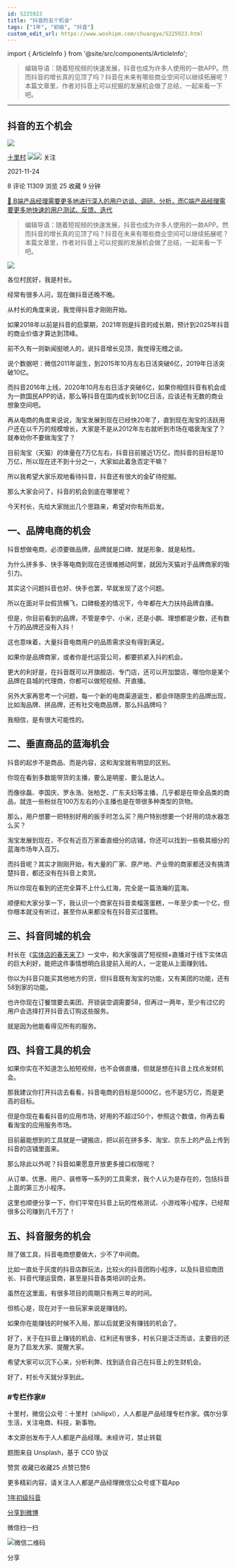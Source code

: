 ```yaml
---
id: 5225923
title: "抖音的五个机会"
tags: ["1年", "初级", "抖音"]
custom_edit_url: https://www.woshipm.com/chuangye/5225923.html
---
```

import { ArticleInfo } from '@site/src/components/ArticleInfo';

<ArticleInfo
    author="十里村"
    authorLink="https://www.woshipm.com/u/317763"
    published="2021-11-24"
    views={11309}
    comments={8}
    collects={25}
/>

> 编辑导语：随着短视频的快速发展，抖音也成为许多人使用的一款APP。然而抖音的增长真的见顶了吗？抖音在未来有哪些商业空间可以继续拓展呢？本篇文章里，作者对抖音上可以挖掘的发展机会做了总结，一起来看一下吧。

---

## 抖音的五个机会

[![](https://static.woshipm.com/APP_U_202103_20210322104135_8170.jpeg?imageView2/1/w/72/h/72/q/100)](https://www.woshipm.com/u/317763)

[十里村](https://www.woshipm.com/u/317763) ![](https://static.woshipm.com/tag/1121_1@2x.png)![](https://static.woshipm.com/tag/2103_1@2x.png) 关注

2021-11-24

8 评论 11309 浏览 25 收藏 9 分钟

[🔗 B端产品经理需要更多地进行深入的用户访谈、调研、分析，而C端产品经理需要更多地快速的用户测试、反馈、迭代](https://ke.qidianla.com/courses/bcpm)

> 编辑导语：随着短视频的快速发展，抖音也成为许多人使用的一款APP。然而抖音的增长真的见顶了吗？抖音在未来有哪些商业空间可以继续拓展呢？本篇文章里，作者对抖音上可以挖掘的发展机会做了总结，一起来看一下吧。

![](https://image.woshipm.com/wp-files/2021/11/KoWbadq10sQX1VfoX532.jpg)

各位村民好，我是村长。

经常有很多人问，现在做抖音还晚不晚。

从村长的角度来说，我觉得抖音才刚刚开始。

如果2018年以前是抖音的启蒙期，2021年则是抖音的成长期，预计到2025年抖音的商业价值才算达到顶峰。

前不久有一则新闻挺唬人的，说抖音增长见顶，我觉得无稽之谈。

说个数据吧：微信2011年诞生，到2015年10月左右日活突破6亿，2019年日活突破10亿。

而抖音2016年上线，2020年10月左右日活才突破6亿，如果你相信抖音有机会成为一款国民APP的话，那么等抖音在国内成长到10亿日活，应该还有无数的商业想象空间吧。

再从电商的角度来说说，淘宝发展到现在已经快20年了，直到现在淘宝的活跃用户还在以千万的规模增长，大家是不是从2012年左右就听到市场在唱衰淘宝了？就奉劝你不要做淘宝了？

目前淘宝（天猫）的体量在7万亿左右，抖音目前接近1万亿，而抖音的目标是10万亿，所以现在还不到十分之一，大家如此着急否定干嘛？

所以我希望大家乐观地看待抖音，抖音还有很大的金矿待挖掘。

那么大家会问了，抖音的机会到底在哪里呢？

今天村长，先给大家抛出几个思路来，希望对你有所启发。

## 一、品牌电商的机会

抖音想做电商，必须要做品牌，品牌就是口碑、就是形象、就是粘性。

为什么拼多多、快手等电商到现在还很难撼动阿里，就因为天猫对于品牌商家的吸引力。

其实这个问题抖音也好、快手也罢，早就发现了这个问题。

所以在面对平台假货横飞，口碑极差的情况下，今年都在大力扶持品牌自播。

但是，你目前看到的品牌，不管是李宁、小米，还是小鹏、理想都是少数，还有数十万的品牌还没有入抖！

这也意味着，大量抖音电商用户的品质需求没有得到满足。

如果你是品牌商家，或者你是代运营公司，都要抓紧入抖的机会。

更大的利好是，在抖音既可以开旗舰店、专门店，还可以开加盟店，哪怕你是某个品牌在县城的代理商，你都可以做短视频、开直播。

另外大家再思考一个问题，每一个新的电商渠道诞生，都会伴随原生的品牌出现，比如淘品牌、拼品牌，还有社交电商品牌，那么抖品牌吗？

我相信，是有很大可能性的。

## 二、垂直商品的蓝海机会

抖音的起步不是商品、而是内容，这和淘宝就有明显的区别。

你现在看到多数能带货的主播，要么是明星、要么是达人。

而像徐磊、李国庆、罗永浩、张柏芝、广东夫妇等主播，几乎都是在带全品类的商品，就连一些粉丝在100万左右的小主播也是在带很多种类型的货物。

那么，用户想要一把特别好用的扳手时怎么买？用户特别想要一个好用的烧水器怎么买？

淘宝发展到现在，不仅有近百万家垂直细分的店铺，你还可以找到一些极其细分的蓝海市场年入百万。

而抖音呢？其实才刚刚开始，有大量的厂家、原产地、产业带的商家都还没有搞清楚抖音，都还没有在抖音上卖货。

所以你现在看到的还完全算不上什么红海，完全是一篇浩瀚的蓝海。

顺便和大家分享一下，我认识一个商家在抖音卖榴莲蛋糕，一年至少卖一个亿，但你根本就没有听过，甚至你从来都没有在抖音买过蛋糕。

## 三、抖音同城的机会

村长在《[实体店的春天来了](http://www.woshipm.com/operate/5224469.html)》一文中，和大家强调了短视频+直播对于线下实体店的巨大利好，能把这件事情想明白且提前入局的人，一定能从上面赚到钱。

你以为抖音只能买其他地方的货，但抖音既有淘宝的功能，又有美团的功能，还有58到家的功能。

也许你现在订餐馆要去美团、开锁装空调需要58，但再过一两年，至少有过亿的用户会选择打开抖音去订购这些服务。

就是因为他能看得见所有的服务。

## 四、抖音工具的机会

如果你实在不知道怎么拍短视频，也不会做直播，但就是想在抖音上找点发财机会。

那我建议你打开抖店去看看，抖音电商的目标是5000亿，也不是5万亿，而是更高的目标。

但是你现在看看抖音的应用市场，好用的不超过50个，参照这个数值，你再去看看淘宝的应用服务市场。

目前最能想到的工具就是一键搬店，把以前在拼多多、淘宝、京东上的产品上传到抖音的店铺里面来。

那么除此以外呢？抖音如果愿意开放更多接口权限呢？

从订单、优惠、用户、装修等一系列的工具需求，我个人认为是存在的，包括抖音上面的第三方小程序。

这里也顺便分享一下，你们平常在抖音上玩的性格测试、小游戏等小程序，已经帮很多公司赚到几千万了！

## 五、抖音服务的机会

除了做工具，抖音电商想要做大，少不了中间商。

比如一直处于灰度的抖音店群玩法，比较火的抖音团购小程序，以及抖音招商团长、抖音代理运营商，甚至是抖音各类培训的业务。

虽然在这里面，有很多项目的周期只有两三年的时间。

但核心是，现在对于一些玩家来说是赚钱的。

如果你在能赚钱的时候不入局，那以后就更没有赚钱的机会了。

好了，关于在抖音上赚钱的机会、红利还有很多，村长只是泛泛而谈，主要目的还是为了启发大家、提醒大家。

希望大家可以沉下心来，分析利弊、找到适合自己在抖音上的生财机会。

好了，村长今天就分享到此。

### #专栏作家#

十里村，微信公众号：十里村（shilipxl），人人都是产品经理专栏作家。偶尔分享生活，关注电商、科技，新事物。

本文原创发布于人人都是产品经理。未经许可，禁止转载

题图来自 Unsplash，基于 CC0 协议

赞赏 收藏已收藏25 点赞已赞6

更多精彩内容，请关注人人都是产品经理微信公众号或下载App

[1年](https://www.woshipm.com/tag/1%e5%b9%b4)[初级](https://www.woshipm.com/tag/%e5%88%9d%e7%ba%a7)[抖音](https://www.woshipm.com/tag/%e6%8a%96%e9%9f%b3)

[分享到微博](https://service.weibo.com/share/share.php?appkey=2775287854&title=抖音的五个机会&url=https://www.woshipm.com/chuangye/5225923.html&pic=https://image.woshipm.com/wp-files/2021/11/KoWbadq10sQX1VfoX532.jpg)

微信扫一扫

![微信二维码](https://api.pwmqr.com/qrcode/create/?url=https://www.woshipm.com/chuangye/5225923.html)

分享